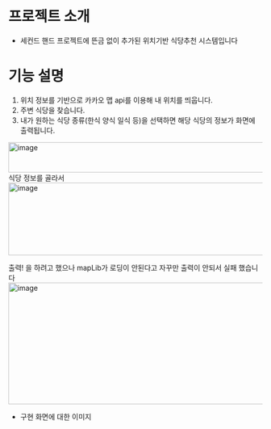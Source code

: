 # 프로젝트 소개
- 세컨드 핸드 프로젝트에 뜬금 없이 추가된 위치기반 식당추천 시스템입니다


#  기능 설명
1. 위치 정보를 기반으로 카카오 맵 api를 이용해 내 위치를 띄웁니다.
2. 주변 식당을 찾습니다.
3. 내가 원하는 식당 종류(한식 양식 일식 등)을 선택하면 해당 식당의 정보가 화면에 출력됩니다.
<img width="950" height="60" alt="image" src="https://github.com/user-attachments/assets/5c81fa8f-bebe-40ed-859f-ee13784bd8aa" />
식당 정보를 골라서
<img width="658" height="144" alt="image" src="https://github.com/user-attachments/assets/a197d2cf-3577-465a-a1d9-ec21d5488760" />

출력!
을 하려고 했으나 mapLib가 로딩이 안된다고 자꾸만 출력이 안되서 실패 했습니다
<img width="726" height="241" alt="image" src="https://github.com/user-attachments/assets/1b73f28b-d9cc-418b-8cb3-b1f108135342" />

- 구현 화면에 대한 이미지
